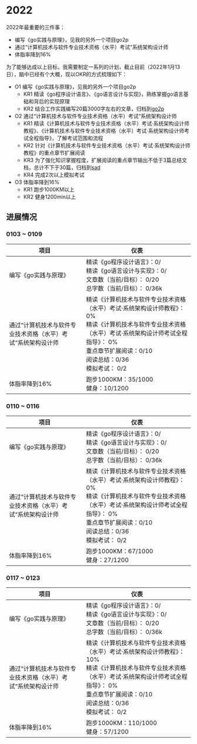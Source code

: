 # 2022
2022年最重要的三件事：
- 编写《go实践与原理》，见我的另外一个项目go2p
- 通过“计算机技术与软件专业技术资格（水平）考试“系统架构设计师
- 体脂率降到16%

为了能够达成以上目标，我需要制定一系列的计划，截止目前（2022年1月13日），脑中已经有个大概，现以OKR的方式梳理如下：
* O1 编写《go实践与原理》，见我的另外一个项目go2p
    - KR1 精读《go程序设计语言》、《go语言设计与实现》，熟练掌握go语言基础和背后的实现原理
    - KR2 结合工作实践编写20篇3000字左右的文章，归档到[go2p](https://github.com/anyushun/go2p)
* O2 通过“计算机技术与软件专业技术资格（水平）考试“系统架构设计师
    - KR1 精读《计算机技术与软件专业技术资格（水平）考试·系统架构设计师教程》、《计算机技术与软件专业技术资格（水平）考试·系统架构设计师考试全程指导》，了解考试范围和流程
    - KR2 针对《计算机技术与软件专业技术资格（水平）考试·系统架构设计师教程》的重点章节扩展阅读
    - KR3 为了强化知识掌握程度，扩展阅读的重点章节输出不低于3篇总结文档，总计不下于30篇，归档到[sad](https://github.com/anyushun/sad)
    - KR4 完成2次以上模拟考试
* O3 体脂率降到16%
    - KR1 跑步1000KM以上
    - KR2 健身1200min以上
  
## 进展情况
### 0103 ~ 0109
| 项目 | 仪表 |
| --- | --- |
| 编写《go实践与原理》 | 精读《go程序设计语言》：0/</br>精读《go语言设计与实现》：0/</br>文章数（当前/目标）： 0/20</br> 总字数（当前/目标）： 0/36k |
| 通过“计算机技术与软件专业技术资格（水平）考试“系统架构设计师 | 精读《计算机技术与软件专业技术资格（水平）考试·系统架构设计师教程》： 0%</br>精读《计算机技术与软件专业技术资格（水平）考试·系统架构设计师考试全程指导》： 0%</br>重点章节扩展阅读：0/10</br>阅读总结：0/36</br>模拟考试： 0/2 |
| 体脂率降到16% | 跑步1000KM：35/1000</br>健身：10/1200 |

### 0110 ~ 0116
| 项目 | 仪表 |
| --- | --- |
| 编写《go实践与原理》 | 精读《go程序设计语言》：0/</br>精读《go语言设计与实现》：0/</br>文章数（当前/目标）： 0/20</br> 总字数（当前/目标）： 0/36k |
| 通过“计算机技术与软件专业技术资格（水平）考试“系统架构设计师 | 精读《计算机技术与软件专业技术资格（水平）考试·系统架构设计师教程》： 0%</br>精读《计算机技术与软件专业技术资格（水平）考试·系统架构设计师考试全程指导》： 0%</br>重点章节扩展阅读：0/10</br>阅读总结：0/36</br>模拟考试： 0/2 |
| 体脂率降到16% | 跑步1000KM：67/1000</br>健身：27/1200 |

### 0117 ~ 0123
| 项目 | 仪表 |
| --- | --- |
| 编写《go实践与原理》 | 精读《go程序设计语言》：0/</br>精读《go语言设计与实现》：0/</br>文章数（当前/目标）： 0/20</br> 总字数（当前/目标）： 0/36k |
| 通过“计算机技术与软件专业技术资格（水平）考试“系统架构设计师 | 精读《计算机技术与软件专业技术资格（水平）考试·系统架构设计师教程》： 10%</br>精读《计算机技术与软件专业技术资格（水平）考试·系统架构设计师考试全程指导》： 0%</br>重点章节扩展阅读：0/10</br>阅读总结：0/36</br>模拟考试： 0/2 |
| 体脂率降到16% | 跑步1000KM：110/1000</br>健身：57/1200 |